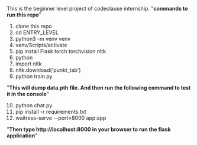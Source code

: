 This is the beginner level project of codeclause internship.
"**commands to run this repo**"
1. clone this repo
2. cd ENTRY_LEVEL
3. python3 -m venv venv
4. venv/Scripts/activate
5. pip install Flask torch torchvision nltk
6.  python
7.  import nltk
8.  nltk.download('punkt_tab')
9.  python train.py

"**This will dump data.pth file. And then run the following command to test it in the console**"

10. python chat.py
11. pip install -r requirements.txt
12. waitress-serve --port=8000 app:app

"**Then type http://localhost:8000 in your browser to run the flask application**"
